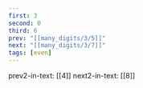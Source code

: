 ```yaml
---
first: 3
second: 0
third: 6
prev: "[[many_digits/3/5]]"
next: "[[many_digits/3/7]]"
tags: [even]
---
```

prev2-in-text: [[4]]
next2-in-text: [[8]]
